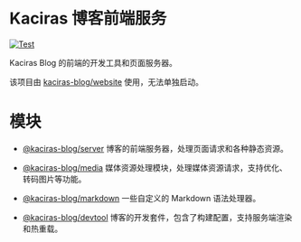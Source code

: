 # Kaciras 博客前端服务

[![Test](https://github.com/kaciras-blog/web-server/actions/workflows/test.yml/badge.svg)](https://github.com/kaciras-blog/web-server/actions/workflows/test.yml)

Kaciras Blog 的前端的开发工具和页面服务器。

该项目由 [kaciras-blog/website](https://github.com/kaciras-blog/website) 使用，无法单独启动。

# 模块

* [@kaciras-blog/server](packages/server) 博客的前端服务器，处理页面请求和各种静态资源。

* [@kaciras-blog/media](packages/media) 媒体资源处理模块，处理媒体资源请求，支持优化、转码图片等功能。

* [@kaciras-blog/markdown](packages/markdown) 一些自定义的 Markdown 语法处理器。

* [@kaciras-blog/devtool](packages/devtool) 博客的开发套件，包含了构建配置，支持服务端渲染和热重载。
